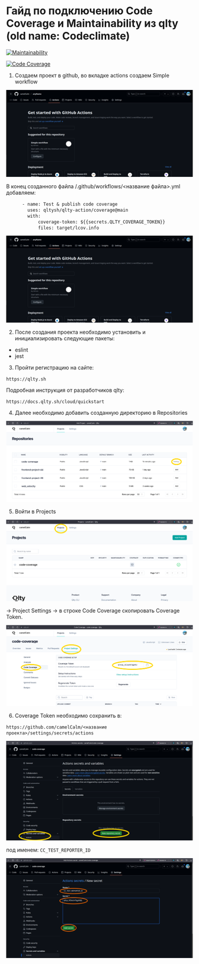 # Гайд по подключению Code Coverage и Maintainability из qlty (old name: Codeclimate)

[![Maintainability](https://qlty.sh/badges/cb36b1d4-14dd-4c31-9f17-93dec816da2f/maintainability.svg)](https://qlty.sh/gh/camelCalm/projects/codeclimate)

[![Code Coverage](https://qlty.sh/badges/cb36b1d4-14dd-4c31-9f17-93dec816da2f/test_coverage.svg)](https://qlty.sh/gh/camelCalm/projects/codeclimate)

1. Создаем проект в github, во вкладке actions создаем Simple workflow

![get start actions](https://github.com/camelCalm/code-coverage/blob/main/img/getStartAct.png)

В конец созданного файла /.github/workflows/<название файла>.yml добавляем:

```
      - name: Test & publish code coverage
        uses: qltysh/qlty-action/coverage@main
        with:
            coverage-token: ${{secrets.QLTY_COVERAGE_TOKEN}}
            files: target/lcov.info
```

![add Test & publish code coverage](https://github.com/camelCalm/code-coverage/blob/main/img/getStartAct.png)

2. После создания проекта необходимо установить и инициализировать следующие пакеты:
- eslint
- jest


3. Пройти регистрацию на сайте:

```
https://qlty.sh
```

Подробная инструкция от разработчиков qlty:

```
https://docs.qlty.sh/cloud/quickstart
```

4. Далее необходимо добавить созданную директорию в Repositories

![add project](https://github.com/camelCalm/code-coverage/blob/main/img/addProject.png)

5. Войти в Projects 

![open project](https://github.com/camelCalm/code-coverage/blob/main/img/openProjects.png)

-> Project Settings -> в строке Code Coverage скопировать Coverage Token.

![set project](https://github.com/camelCalm/code-coverage/blob/main/img/setProj.png)

6. Coverage Token необходимо сохранить в:

```
https://github.com/camelCalm/<название проекта>/settings/secrets/actions 
```

![add secret key](https://github.com/camelCalm/code-coverage/blob/main/img/addSecret.png)

под именем: ```CC_TEST_REPORTER_ID```

![add secret key2](https://github.com/camelCalm/code-coverage/blob/main/img/addSecret2.png)